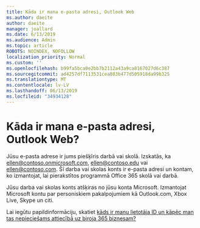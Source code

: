 ```yaml
---
title: Kāda ir mana e-pasta adresi, Outlook Web
ms.author: daeite
author: daeite
manager: joallard
ms.date: 6/13/2019
ms.audience: Admin
ms.topic: article
ROBOTS: NOINDEX, NOFOLLOW
localization_priority: Normal
ms.custom: ''
ms.openlocfilehash: b99fa5bca0e2bb7b2112a43a9ca8167027d6c387
ms.sourcegitcommit: ad4257df7113531cea883b477d505918da99b325
ms.translationtype: MT
ms.contentlocale: lv-LV
ms.lasthandoff: 06/13/2019
ms.locfileid: "34934128"
---
```

# <a name="what-is-my-email-address-in-outlook-on-the-web"></a>Kāda ir mana e-pasta adresi, Outlook Web?

Jūsu e-pasta adrese ir jums piešķīris darbā vai skolā. Izskatās, ka ellen@contoso.onmicrosoft.com, ellen@contoso.edu vai ellen@contoso.com. Šī darba vai skolas konts ir e-pasta adresi un kontam, ko izmantojat, lai pierakstītos programmā Office 365 skolā vai darbā.

Jūsu darba vai skolas konts atšķiras no jūsu konta Microsoft. Izmantojat Microsoft kontu par personiskiem pakalpojumiem kā Outlook.com, Xbox Live, Skype un citi.

Lai iegūtu papildinformāciju, skatiet [kāds ir manu lietotāja ID un kāpēc man tas nepieciešams attiecībā uz biroja 365 biznesam?](https://support.office.com/article/37da662b-5da6-4b56-a091-2731b2ecc8b4)